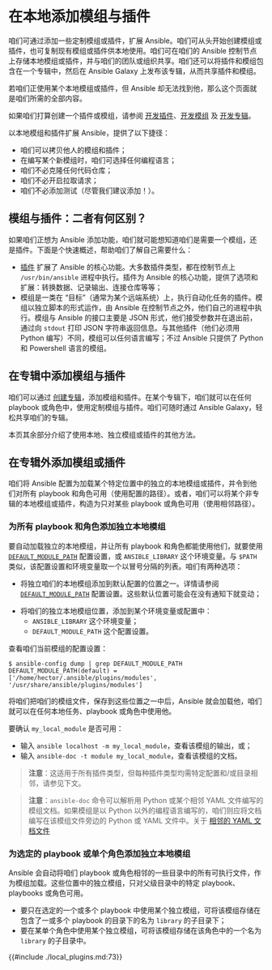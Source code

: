# 在本地添加模组与插件


咱们可通过添加一些定制模组或插件，扩展 Ansible。咱们可从头开始创建模组或插件，也可复制现有模组或插件供本地使用。咱们可在咱们的 Ansible 控制节点上存储本地模组或插件，并与咱们的团队或组织共享。咱们还可以将插件和模组包含在一个专辑中，然后在 Ansible Galaxy 上发布该专辑，从而共享插件和模组。


若咱们正使用某个本地模组或插件，但 Ansible 却无法找到他，那么这个页面就是咱们所需的全部内容。


如果咱们打算创建一个插件或模组，请参阅 [开发插件](mod_dev.md)、[开发模组](plugin_dev.md) 及 [开发专辑](collection_dev.md)。


以本地模组和插件扩展 Ansible，提供了以下捷径：

- 咱们可以拷贝他人的模组和插件；
- 在编写某个新模组时，咱们可选择任何编程语言；
- 咱们不必克隆任何代码仓库；
- 咱们不必开启拉取请求；
- 咱们不必添加测试（尽管我们建议添加！）。


## 模组与插件：二者有何区别？


如果咱们正想为 Ansible 添加功能，咱们就可能想知道咱们是需要一个模组，还是插件。下面是个快速概述，帮助咱们了解自己需要什么：

- [插件](../usage/mod_n_plugins/plugins.md) 扩展了 Ansible 的核心功能。大多数插件类型，都在控制节点上 `/usr/bin/ansible` 进程中执行。插件为 Ansible 的核心功能，提供了选项和扩展：转换数据、记录输出、连接仓库等等；
- 模组是一类在 “目标”（通常为某个远端系统）上，执行自动化任务的插件。模组以独立脚本的形式运作，由 Ansible 在控制节点之外，他们自己的进程中执行。模组与 Ansible 的接口主要是 JSON 形式，他们接受参数并在退出前，通过向 `stdout` 打印 JSON 字符串返回信息。与其他插件（他们必须用 Python 编写）不同，模组可以任何语言编写；不过 Ansible 只提供了 Python 和 Powershell 语言的模组。


## 在专辑中添加模组与插件


咱们可以通过 [创建专辑](collection_dev.md)，添加模组和插件。在某个专辑下，咱们就可以在任何 playbook 或角色中，使用定制模组与插件。咱们可随时通过 Ansible Galaxy，轻松共享咱们的专辑。


本页其余部分介绍了使用本地、独立模组或插件的其他方法。


## 在专辑外添加模组或插件

咱们将 Ansible 配置为加载某个特定位置中的独立的本地模组或插件，并令到他们对所有 playbook 和角色可用（使用配置的路径）。或者，咱们可以将某个非专辑的本地模组或插件，构造为只对某些 playbook 或角色可用（使用相邻路径）。


### 为所有 playbook 和角色添加独立本地模组


要自动加载独立的本地模组，并让所有 playbook 和角色都能使用他们，就要使用 [`DEFAULT_MODULE_PATH`](https://docs.ansible.com/ansible/latest/reference_appendices/config.html#default-module-path) 配置设置，或 `ANSIBLE_LIBRARY` 这个环境变量。与 `$PATH` 类似，该配置设置和环境变量取一个以冒号分隔的列表。咱们有两种选项：


- 将独立咱们的本地模组添加到默认配置的位置之一。详情请参阅 [`DEFAULT_MODULE_PATH`](https://docs.ansible.com/ansible/latest/reference_appendices/config.html#default-module-path) 配置设置。这些默认位置可能会在没有通知下就变动；
+ 将咱们的独立本地模组位置，添加到某个环境变量或配置中：
    - `ANSIBLE_LIBRARY` 这个环境变量；
    - `DEFAULT_MODULE_PATH` 这个配置设置。


查看咱们当前模组的配置设置：

```console
$ ansible-config dump | grep DEFAULT_MODULE_PATH
DEFAULT_MODULE_PATH(default) = ['/home/hector/.ansible/plugins/modules', '/usr/share/ansible/plugins/modules']
```

将咱们把咱们的模组文件，保存到这些位置之一中后，Ansible 就会加载他，咱们就可以在任何本地任务、playbook 或角色中使用他。


要确认 `my_local_module` 是否可用：

- 输入 `ansible localhost -m my_local_module`，查看该模组的输出，或；
- 输入 `ansible-doc -t module my_local_module`，查看该模组的文档。


> **注意**：这适用于所有插件类型，但每种插件类型均需特定配置和/或目录相邻，请参见下文。

> **注意**：`ansible-doc` 命令可以解析用 Python 或某个相邻 YAML 文件编写的模组文档。如果模组是以 Python 以外的编程语言编写的，咱们则应将文档编写在该模组文件旁边的 Python 或 YAML 文件中。关于 [相邻的 YAML 文档文件](https://docs.ansible.com/ansible/latest/dev_guide/sidecar.html#adjacent-yaml-doc)


### 为选定的 playbook 或单个角色添加独立本地模组


Ansible 会自动将咱们 playbook 或角色相邻的一些目录中的所有可执行文件，作为模组加载。这些位置中的独立模组，只对父级目录中的特定 playbook、playbooks 或角色可用。


- 要只在选定的一个或多个 playbook 中使用某个独立模组，可将该模组存储在包含了一或多个 playbook 的目录下的名为 `library` 的子目录下；
- 要在某单个角色中使用某个独立模组，可将该模组存储在该角色中的一个名为 `library` 的子目录中。


{{#include ./local_plugins.md:73}}
